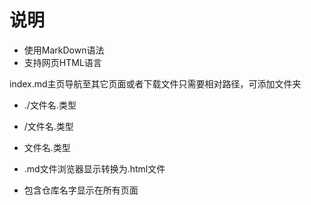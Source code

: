# 说明

* 使用MarkDown语法
* 支持网页HTML语言



index.md主页导航至其它页面或者下载文件只需要相对路径，可添加文件夹

* ./文件名.类型

* /文件名.类型
* 文件名.类型



* .md文件浏览器显示转换为.html文件

* 包含仓库名字显示在所有页面